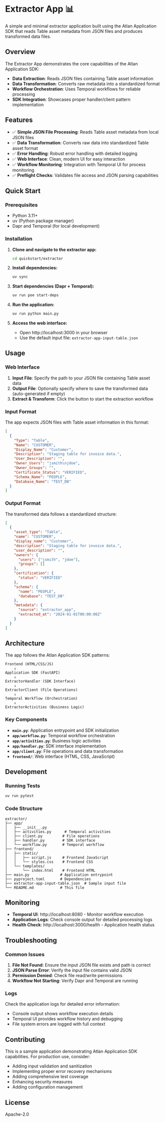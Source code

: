# Extractor App 📊

A simple and minimal extractor application built using the Atlan Application SDK that reads Table asset metadata from JSON files and produces transformed data files.

## Overview

The Extractor App demonstrates the core capabilities of the Atlan Application SDK:
- **Data Extraction**: Reads JSON files containing Table asset information
- **Data Transformation**: Converts raw metadata into a standardized format
- **Workflow Orchestration**: Uses Temporal workflows for reliable processing
- **SDK Integration**: Showcases proper handler/client pattern implementation

## Features

- ✅ **Simple JSON File Processing**: Reads Table asset metadata from local JSON files
- ✅ **Data Transformation**: Converts raw data into standardized Table asset format
- ✅ **Error Handling**: Robust error handling with detailed logging
- ✅ **Web Interface**: Clean, modern UI for easy interaction
- ✅ **Workflow Monitoring**: Integration with Temporal UI for process monitoring
- ✅ **Preflight Checks**: Validates file access and JSON parsing capabilities

## Quick Start

### Prerequisites

- Python 3.11+
- uv (Python package manager)
- Dapr and Temporal (for local development)

### Installation

1. **Clone and navigate to the extractor app:**
   ```bash
   cd quickstart/extractor
   ```

2. **Install dependencies:**
   ```bash
   uv sync
   ```

3. **Start dependencies (Dapr + Temporal):**
   ```bash
   uv run poe start-deps
   ```

4. **Run the application:**
   ```bash
   uv run python main.py
   ```

5. **Access the web interface:**
   - Open http://localhost:3000 in your browser
   - Use the default input file: `extractor-app-input-table.json`

## Usage

### Web Interface

1. **Input File**: Specify the path to your JSON file containing Table asset data
2. **Output File**: Optionally specify where to save the transformed data (auto-generated if empty)
3. **Extract & Transform**: Click the button to start the extraction workflow

### Input Format

The app expects JSON files with Table asset information in this format:

```json
[
  {
    "Type": "Table",
    "Name": "CUSTOMER",
    "Display_Name": "Customer",
    "Description": "Staging table for invoice data.",
    "User_Description": "",
    "Owner_Users": "jsmith\njdoe",
    "Owner_Groups": "",
    "Certificate_Status": "VERIFIED",
    "Schema_Name": "PEOPLE",
    "Database_Name": "TEST_DB"
  }
]
```

### Output Format

The transformed data follows a standardized structure:

```json
[
  {
    "asset_type": "Table",
    "name": "CUSTOMER",
    "display_name": "Customer",
    "description": "Staging table for invoice data.",
    "user_description": "",
    "owners": {
      "users": ["jsmith", "jdoe"],
      "groups": []
    },
    "certification": {
      "status": "VERIFIED"
    },
    "schema": {
      "name": "PEOPLE",
      "database": "TEST_DB"
    },
    "metadata": {
      "source": "extractor_app",
      "extracted_at": "2024-01-01T00:00:00Z"
    }
  }
]
```

## Architecture

The app follows the Atlan Application SDK patterns:

```
Frontend (HTML/CSS/JS)
    ↓
Application SDK (FastAPI)
    ↓
ExtractorHandler (SDK Interface)
    ↓
ExtractorClient (File Operations)
    ↓
Temporal Workflow (Orchestration)
    ↓
ExtractorActivities (Business Logic)
```

### Key Components

- **`main.py`**: Application entrypoint and SDK initialization
- **`app/workflow.py`**: Temporal workflow orchestration
- **`app/activities.py`**: Business logic activities
- **`app/handler.py`**: SDK interface implementation
- **`app/client.py`**: File operations and data transformation
- **`frontend/`**: Web interface (HTML, CSS, JavaScript)

## Development

### Running Tests

```bash
uv run pytest
```

### Code Structure

```
extractor/
├── app/
│   ├── __init__.py
│   ├── activities.py      # Temporal activities
│   ├── client.py         # File operations
│   ├── handler.py        # SDK interface
│   └── workflow.py       # Temporal workflow
├── frontend/
│   ├── static/
│   │   ├── script.js     # Frontend JavaScript
│   │   └── styles.css    # Frontend CSS
│   └── templates/
│       └── index.html    # Frontend HTML
├── main.py              # Application entrypoint
├── pyproject.toml       # Dependencies
├── extractor-app-input-table.json  # Sample input file
└── README.md            # This file
```

## Monitoring

- **Temporal UI**: http://localhost:8080 - Monitor workflow execution
- **Application Logs**: Check console output for detailed processing logs
- **Health Check**: http://localhost:3000/health - Application health status

## Troubleshooting

### Common Issues

1. **File Not Found**: Ensure the input JSON file exists and path is correct
2. **JSON Parse Error**: Verify the input file contains valid JSON
3. **Permission Denied**: Check file read/write permissions
4. **Workflow Not Starting**: Verify Dapr and Temporal are running

### Logs

Check the application logs for detailed error information:
- Console output shows workflow execution details
- Temporal UI provides workflow history and debugging
- File system errors are logged with full context

## Contributing

This is a sample application demonstrating Atlan Application SDK capabilities. For production use, consider:

- Adding input validation and sanitization
- Implementing proper error recovery mechanisms
- Adding comprehensive test coverage
- Enhancing security measures
- Adding configuration management

## License

Apache-2.0
